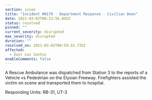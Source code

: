 ```yaml
---
section: issue
title: "Incident #0179 - Department Response - Civilian Down"
date: 2021-03-02T00:23:56.045Z
status: resolved
pinned: ""
current_severity: disrupted
max_severity: disrupted
duration: ""
resolved_on: 2021-03-02T00:59:33.735Z
affected:
  - East Los Santos
enableComments: false
---
```

A Rescue Ambulance was dispatched from Station 3 to the reports of a Vehicle vs Pedestrian on the Elysian Freeway. Firefighters assisted the victim on scene and transported them to hospital.

Responding Units: RB-31, UT-3